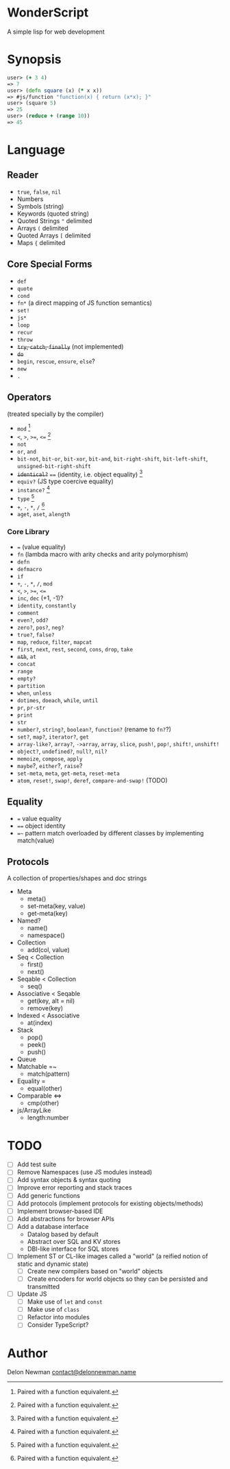 # WonderScript

A simple lisp for web development 

# Synopsis

```clojure
user> (+ 3 4)
=> 7
user> (defn square (x) (* x x))
=> #js/function "function(x) { return (x*x); }"
user> (square 5)
=> 25
user> (reduce + (range 10))
=> 45
```

# Language

## Reader

- `true`, `false`, `nil`
- Numbers
- Symbols (string)
- Keywords (quoted string)
- Quoted Strings `"` delimited
- Arrays `(` delimited
- Quoted Arrays `[` delimited
- Maps `{` delimited

## Core Special Forms

- `def`
- `quote`
- `cond`
- `fn*` (a direct mapping of JS function semantics)
- `set!`
- `js*`
- `loop`
- `recur`
- `throw`
- ~~`try`, `catch`, `finally`~~ (not implemented)
- ~~`do`~~
- `begin`, `rescue`, `ensure`, `else`?
- `new`
- `.`

## Operators
(treated specially by the compiler)

- `mod` [^1]
- `<`, `>`, `>=`, `<=` [^1]
- `not`
- `or`, `and`
- `bit-not`, `bit-or`, `bit-xor`, `bit-and`, `bit-right-shift`,
  `bit-left-shift`, `unsigned-bit-right-shift`
- ~~`identical?`~~ `==` (identity, i.e. object equality) [^1]
- `equiv?` (JS type coercive equality)
- `instance?` [^1]
- `type` [^1]
- `+`, `-`, `*`, `/` [^1]
- `aget`, `aset`, `alength`

[^1]: Paired with a function equivalent.

### Core Library

- `=` (value equality)
- `fn` (lambda macro with arity checks and arity polymorphism)
- `defn`
- `defmacro`
- `if`
- `+`, `-`, `*`, `/`, `mod`
- `<`, `>`, `>=`, `<=`
- `inc`, `dec` (+1, -1)?
- `identity`, `constantly`
- `comment`
- `even?`, `odd?`
- `zero?`, `pos?`, `neg?`
- `true?`, `false?`
- `map`, `reduce`, `filter`, `mapcat`
- `first`, `next`, `rest`, `second`, `cons`, `drop`, `take`
- ~~`nth`~~, `at`
- `concat`
- `range`
- `empty?`
- `partition`
- `when`, `unless`
- `dotimes`, `doeach`, `while`, `until`
- `pr`, `pr-str`
- `print`
- `str`
- `number?`, `string?`, `boolean?`, `function?` (rename to `fn?`?)
- `set?`, `map?`, `iterator?`, `get`
- `array-like?`, `array?`,  `->array`, `array`, `slice`,
  `push!`, `pop!`, `shift!`, `unshift!`
- `object?`, `undefined?`, `null?`, `nil?`
- `memoize`, `compose`, `apply`
- `maybe`?, `either`?, `raise`?
- `set-meta`, `meta`, `get-meta`, `reset-meta`
- `atom`, `reset!`, `swap!`, `deref`, `compare-and-swap!` (TODO)

## Equality

- `=`  value equality
- `==` object identity
- `=~` pattern match overloaded by different classes by implementing match(value)

## Protocols

A collection of properties/shapes and doc strings

- Meta
  - meta()
  - set-meta(key, value)
  - get-meta(key)
- Named?
  - name()
  - namespace()
- Collection
  - add(col, value)
- Seq < Collection
  - first()
  - next()
- Seqable < Collection
  - seq() 
- Associative < Seqable
  - get(key, alt = nil)
  - remove(key)
- Indexed < Associative
  - at(index)
- Stack
  - pop()
  - peek()
  - push()
- Queue
- Matchable =~
  - match(pattern)
- Equality =
  - equal(other)
- Comparable <=>
  - cmp(other)
- js/ArrayLike
  - length:number

# TODO

- [ ] Add test suite
- [ ] Remove Namespaces (use JS modules instead)
- [ ] Add syntax objects & syntax quoting
- [ ] Improve error reporting and stack traces
- [ ] Add generic functions
- [ ] Add protocols (implement protocols for existing objects/methods)
- [ ] Implement browser-based IDE
- [ ] Add abstractions for browser APIs
- [ ] Add a database interface
    - Datalog based by default
    - Abstract over SQL and KV stores
    - DBI-like interface for SQL stores
- [ ] Implement ST or CL-like images called a "world" (a reified notion of static and dynamic state)
    - [ ] Create new compilers based on "world" objects
    - [ ] Create encoders for world objects so they can be persisted and transmitted
- [ ] Update JS
    - [ ] Make use of `let` and `const`
    - [ ] Make use of `class`
    - [ ] Refactor into modules
    - [ ] Consider TypeScript?
  
# Author

Delon Newman <contact@delonnewman.name>
